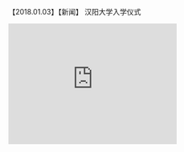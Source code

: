 【2018.01.03】【新闻】 汉阳大学入学仪式       
<div class="embed-container">
  <iframe
      src="https://video.h5.weibo.cn/1034:344deaaf4f1c4eec601829ef64fd3e10/4192171475350508"
      width="335"
      height="240"
      frameborder="0"
      allowfullscreen="">
  </iframe>
</div>
